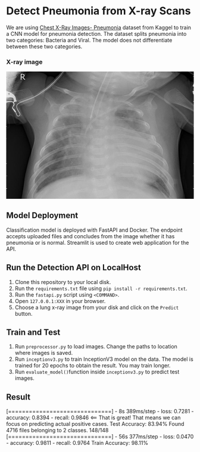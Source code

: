 # Detect Pneumonia from X-ray Scans

We are using [Chest X-Ray Images- Pneumonia](https://www.kaggle.com/datasets/paultimothymooney/chest-xray-pneumonia”) dataset from Kaggel to train a CNN model for pneumonia detection. The dataset splits pneumonia into two categories: Bacteria and Viral.
The model does not differentiate between these two categories.

### X-ray image
<img src='images/xray.jpeg'>

## Model Deployment
<p>Classification model is deployed with FastAPI and Docker. The endpoint accepts uploaded files and concludes from the image whether it has pneumonia or is normal.
Streamlit is used to create web application for the API.</p>

## Run the Detection API on LocalHost

 1. Clone this repository to your local disk.
 2. Run the `requirements.txt` file using `pip install -r requirements.txt`.
 3. Run the `fastapi.py` script using `<COMMAND>`.
 4. Open `127.0.0.1:XXX` in your browser.
 5. Choose a lung x-ray image from your disk and click on the `Predict` button.

## Train and Test

1. Run `preprocessor.py` to load images. Change the paths to location where images is saved.
2. Run `inceptionv3.py` to train InceptionV3 model on the data. The model is trained for 20 epochs to obtain the result. You may train longer.
3. Run `evaluate_model()`function inside `inceptionv3.py` to predict test images.

## Result
<p>[==============================] - 8s 389ms/step - loss: 0.7281 - accuracy: 0.8394 - recall: 0.9846 <== That is great! That means we can focus on predicting actual positive cases.
Test Accuracy: 83.94%
Found 4716 files belonging to 2 classes.
148/148 [==============================] - 56s 377ms/step - loss: 0.0470 - accuracy: 0.9811 - recall: 0.9764
Train Accuracy: 98.11%</p>
